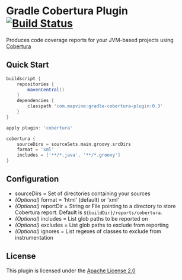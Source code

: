 # Gradle Cobertura Plugin [![Build Status](https://buildhive.cloudbees.com/job/Mapvine/job/gradle-cobertura-plugin/badge/icon)](https://buildhive.cloudbees.com/job/Mapvine/job/gradle-cobertura-plugin/)
Produces code coverage reports for your JVM-based projects using [Cobertura](http://cobertura.sourceforge.net/)

## Quick Start

```groovy
buildscript {
    repositories {
        mavenCentral()
    }
    dependencies {
        classpath 'com.mapvine:gradle-cobertura-plugin:0.3'
    }
}

apply plugin: 'cobertura'

cobertura {
    sourceDirs = sourceSets.main.groovy.srcDirs
    format = 'xml'
    includes = ['**/*.java', '**/*.groovy']
}
```

## Configuration

* sourceDirs = Set<File> of directories containing your sources
* _(Optional)_ format = 'html' (default) or 'xml'
* _(Optional)_ reportDir = String or File pointing to a directory to store Cobertura report. Default is `${buildDir}/reports/cobertura`.
* _(Optional)_ includes = List<String> glob paths to be reported on
* _(Optional)_ excludes = List<String> glob paths to exclude from reporting
* _(Optional)_ ignores = List<String> regexes of classes to exclude from instrumentation

## License
This plugin is licensed under the [Apache License 2.0](http://www.apache.org/licenses/LICENSE-2.0.html)

